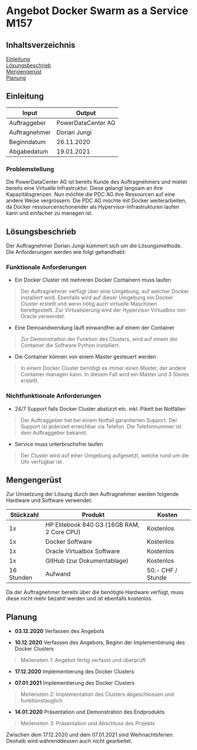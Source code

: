 # Angebot Docker Swarm as a Service M157

## Inhaltsverzeichnis

[Einleitung](#Einleitung)  
[Lösungsbeschrieb](#Lösungsbeschrieb)  
[Mengengerüst](#Mengengerüst)  
[Planung](#Planung)  

<a name="Einleitung"/>
<a name="Lösungsbeschrieb"/>
<a name="Mengengerüst"/>
<a name="Planung"/>

## Einleitung

| Input  | Output |
| ------------- | ------------- |
| Auftraggeber  | PowerDataCenter AG  |
| Auftragnehmer  | Dorian Jungi  |  
| Beginndatum  | 26.11.2020  |
| Abgabedatum  | 19.01.2021  |

### Problemstellung

Die PowerDataCenter AG ist bereits Kunde des Auftragnehmers und mietet bereits eine Virtuelle Infrastruktur. Diese gelangt langsam an ihre Kapazitätsgrenzen. Nun möchte die PDC AG ihre Ressourcen auf eine andere Weise vergrössern. Die PDC AG möchte mit Docker weiterarbeiten, da Docker ressourcenschonender als Hypervisor-Infrastrukturen laufen kann und einfacher zu managen ist.

## Lösungsbeschrieb

Der Auftragnehmer Dorian Jungi kümmert sich um die Lösungsmethode. Die Anforderungen werden wie folgt gehandhabt:

### Funktionale Anforderungen

- Ein Docker Cluster mit mehreren Docker Containern muss laufen
> Der Auftragnehmer verfügt über eine Umgebung, auf welcher Docker installiert wird. Ebenfalls wird auf dieser Umgebung ein Docker Cluster erstellt und wenn nötig auch virtuelle Maschinen bereitgestellt. Zur Virtualisierung wird der Hypervisor Virtualbox von Oracle verwendet.
- Eine Demoandwendung läuft einwandfrei auf einem der Container
> Zur Demonstration der Funktion des Clusters, wird auf einem der Container die Software Python installiert. 
- Die Container können von einem Master gesteuert werden
> In einem Docker Cluster benötigt es immer einen Master, der andere Container managen kann. In diesem Fall wird ein Master und 3 Slaves erstellt.

### Nichtfunktionale Anforderungen

- 24/7 Support falls Docker Cluster abstürzt etc. inkl. Pikett bei Notfällen
> Der Auftraggeber hat bei einem Notfall garantierten Support. Der Support ist jederzeit erreichbar via Telefon. Die Telefonnummer ist dem Auftraggeber bekannt.
- Service muss unterbruchsfrei laufen
> Der Cluster wird auf einer Umgebung aufgesetzt, welche rund um die Uhr verfügbar ist. 

## Mengengerüst

Zur Umsetzung der Lösung durch den Auftragnehmer werden folgende Hardware und Software verwendet:

| Stückzahl | Produkt | Kosten |
| ------------- | ------------- | ------------- |
| 1x | HP Elitebook 840 G3 (16GB RAM, 2 Core CPU) | Kostenlos |
| 1x | Docker Software | Kostenlos |  
| 1x | Oracle Virtualbox Software | Kostenlos  |
| 1x | GitHub (zur Dokumentablage)  | Kostenlos |
| 16 Stunden | Aufwand  | 50.- CHF / Stunde |


Da der Auftragnehmer bereits über die benötigte Hardware verfügt, muss diese nicht mehr bezahlt werden und ist ebenfalls kostenlos.

## Planung

- **03.12.2020**
Verfassen des Angebots

- **10.12.2020**
Verfassen des Angebots, Beginn der Implementierung des Docker Clusters
> Meilenstein 1: Angebot fertig verfasst und überprüft

- **17.12.2020**
Implementierung des Docker Clusters

- **07.01.2021**
Implementierung des Docker Clusters
> Meilenstein 2: Implementation des Clusters abgeschlossen und funktionstauglich

- **14.01.2020**
Präsentation und Demonstration des Endprodukts
> Meilenstein 3: Präsentation und Abschluss des Projekts

Zwischen dem 17.12.2020 und dem 07.01.2021 sind Weihnachtsferien. Deshalb wird währenddessen auch nicht gearbeitet.

